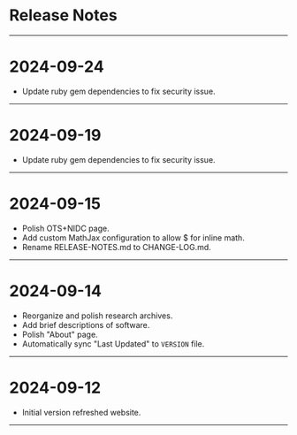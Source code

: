 Release Notes
============================================================================================

--------------------------------------------------------------------------------------------
2024-09-24
==========
* Update ruby gem dependencies to fix security issue.

--------------------------------------------------------------------------------------------
2024-09-19
==========
* Update ruby gem dependencies to fix security issue.

--------------------------------------------------------------------------------------------
2024-09-15
==========
* Polish OTS+NIDC page.
* Add custom MathJax configuration to allow $ for inline math.
* Rename RELEASE-NOTES.md to CHANGE-LOG.md.

--------------------------------------------------------------------------------------------
2024-09-14
==========
* Reorganize and polish research archives.
* Add brief descriptions of software.
* Polish "About" page.
* Automatically sync "Last Updated" to `VERSION` file.

--------------------------------------------------------------------------------------------
2024-09-12
==========
* Initial version refreshed website.

--------------------------------------------------------------------------------------------

